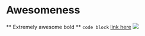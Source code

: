# Awesomeness
** Extremely awesome bold **
```code block```
[link here](https://github.com/erichou)
![](https://github.com/akashantony/phase-0-gps-1/blob/new_changes/Screen%20Shot%202017-04-03%20at%209.47.13%20PM.png?raw=true)
